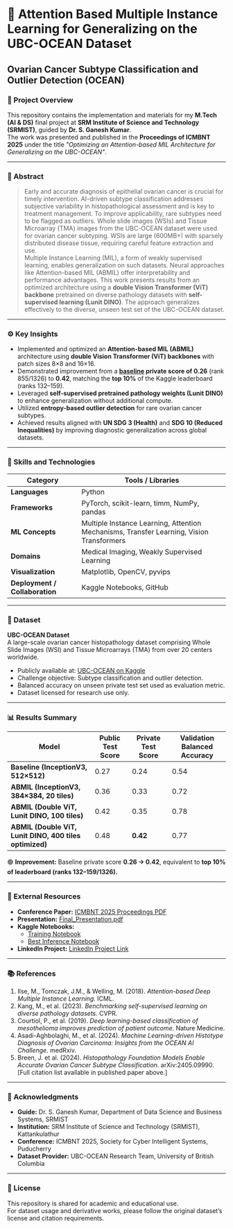 # 🧠 Attention Based Multiple Instance Learning for Generalizing on the UBC-OCEAN Dataset
## Ovarian Cancer Subtype Classification and Outlier Detection (OCEAN)

### 📍 Project Overview
This repository contains the implementation and materials for my **M.Tech (AI & DS)** final project at **SRM Institute of Science and Technology (SRMIST)**, guided by **Dr. S. Ganesh Kumar**.  
The work was presented and published in the **Proceedings of ICMBNT 2025** under the title *"Optimizing an Attention-based MIL Architecture for Generalizing on the UBC-OCEAN"*.

---

### 🧩 Abstract
> Early and accurate diagnosis of epithelial ovarian cancer is crucial for timely intervention. AI-driven subtype classification addresses subjective variability in histopathological assessment and is key to treatment management. To improve applicability, rare subtypes need to be flagged as outliers. Whole slide images (WSIs) and Tissue Microarray (TMA) images from the UBC-OCEAN dataset were used for ovarian cancer subtyping. WSIs are large (600MB+) with sparsely distributed disease tissue, requiring careful feature extraction and use.  
> Multiple Instance Learning (MIL), a form of weakly supervised learning, enables generalization on such datasets. Neural approaches like Attention-based MIL (ABMIL) offer interpretability and performance advantages. This work presents results from an optimized architecture using a **double Vision Transformer (ViT) backbone** pretrained on diverse pathology datasets with **self-supervised learning (Lunit DINO)**. The approach generalizes effectively to the diverse, unseen test set of the UBC-OCEAN dataset.

---

### ⚙️ Key Insights
- Implemented and optimized an **Attention-based MIL (ABMIL)** architecture using **double Vision Transformer (ViT) backbones** with patch sizes 8×8 and 16×16.  
- Demonstrated improvement from a **[baseline](https://www.kaggle.com/code/skarthikguruswamy/inceptionv3-tl-classifier) private score of 0.26** (rank 855/1326) to **0.42**, matching the **top 10%** of the Kaggle leaderboard (ranks 132–159).  
- Leveraged **self-supervised pretrained pathology weights (Lunit DINO)** to enhance generalization without additional compute.  
- Utilized **entropy-based outlier detection** for rare ovarian cancer subtypes.  
- Achieved results aligned with **UN SDG 3 (Health)** and **SDG 10 (Reduced Inequalities)** by improving diagnostic generalization across global datasets.

---

### 🧰 Skills and Technologies
| Category | Tools / Libraries |
|-----------|------------------|
| **Languages** | Python |
| **Frameworks** | PyTorch, scikit-learn, timm, NumPy, pandas |
| **ML Concepts** | Multiple Instance Learning, Attention Mechanisms, Transfer Learning, Vision Transformers |
| **Domains** | Medical Imaging, Weakly Supervised Learning |
| **Visualization** | Matplotlib, OpenCV, pyvips |
| **Deployment / Collaboration** | Kaggle Notebooks, GitHub |

---

### 🧪 Dataset
**UBC-OCEAN Dataset**  
A large-scale ovarian cancer histopathology dataset comprising Whole Slide Images (WSI) and Tissue Microarrays (TMA) from over 20 centers worldwide.  
- Publicly available at: [UBC-OCEAN on Kaggle](https://www.kaggle.com/competitions/UBC-OCEAN/data)  
- Challenge objective: Subtype classification and outlier detection.  
- Balanced accuracy on unseen private test set used as evaluation metric.  
- Dataset licensed for research use only.

---

### 📊 Results Summary

| Model | Public Test Score | Private Test Score | Validation Balanced Accuracy |
|--------|------------------|--------------------|------------------------------|
| **Baseline (InceptionV3, 512×512)** | 0.27 | 0.24 | 0.54 |
| **ABMIL (InceptionV3, 384×384, 20 tiles)** | 0.36 | 0.33 | 0.72 |
| **ABMIL (Double ViT, Lunit DINO, 100 tiles)** | 0.42 | 0.35 | 0.78 |
| **ABMIL (Double ViT, Lunit DINO, 400 tiles optimized)** | 0.48 | **0.42** | 0.77 |

🟢 **Improvement:** Baseline private score **0.26 → 0.42**, equivalent to **top 10% of leaderboard (ranks 132–159/1326).**


---

### 🔗 External Resources
- **Conference Paper:** [ICMBNT 2025 Proceedings PDF](paper/ICMBNT25_KarthikGS_DrGanesh_paper.pdf)  
- **Presentation:** [Final_Presentation.pdf](presentation/abmil-ocean-final-ppt.pdf)  
- **Kaggle Notebooks:**  
  - [Training Notebook](https://www.kaggle.com/code/skarthikguruswamy/jan16-inf-attmil-lunit-224-400tiles-29c766)  
  - [Best Inference Notebook](https://www.kaggle.com/code/skarthikguruswamy/fork-of-jan9-train-attmil-lunit-224-400tile-f5dd51)  
- **LinkedIn Project:** [LinkedIn Project Link](https://www.linkedin.com/in/karthikgs/details/projects/)

---

### 📚 References
1. Ilse, M., Tomczak, J.M., & Welling, M. (2018). *Attention-based Deep Multiple Instance Learning.* ICML.  
2. Kang, M., et al. (2023). *Benchmarking self-supervised learning on diverse pathology datasets.* CVPR.  
3. Courtiol, P., et al. (2019). *Deep learning-based classification of mesothelioma improves prediction of patient outcome.* Nature Medicine.  
4. Asadi-Aghbolaghi, M., et al. (2024). *Machine Learning-driven Histotype Diagnosis of Ovarian Carcinoma: Insights from the OCEAN AI Challenge.* medRxiv.  
5. Breen, J. et al. (2024). *Histopathology Foundation Models Enable Accurate Ovarian Cancer Subtype Classification.* arXiv:2405.09990.  
[Full citation list available in published paper above.]

---

### 🙏 Acknowledgments
- **Guide:** Dr. S. Ganesh Kumar, Department of Data Science and Business Systems, SRMIST  
- **Institution:** SRM Institute of Science and Technology (SRMIST), Kattankulathur  
- **Conference:** ICMBNT 2025, Society for Cyber Intelligent Systems, Puducherry  
- **Dataset Provider:** UBC-OCEAN Research Team, University of British Columbia  

---

### 🧾 License
This repository is shared for academic and educational use.  
For dataset usage and derivative works, please follow the original dataset’s license and citation requirements.
